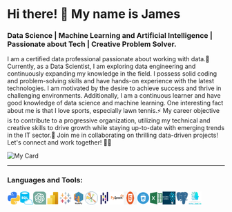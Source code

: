 # Hi there! 👋 My name is James 

### Data Science | Machine Learning and Artificial Intelligence | Passionate about Tech | Creative Problem Solver.


I am a certified data professional passionate about working with data.🔭 Currently, as a Data Scientist, I am exploring data engineering and continuously expanding my knowledge in the field. I possess solid coding and problem-solving skills and have hands-on experience with the latest technologies. I am motivated by the desire to achieve success and thrive in challenging environments. Additionally, I am a continuous learner and have good knowledge of data science and machine learning. One interesting fact about me is that I love sports, especially lawn tennis.⚡ My career objective is to contribute to a progressive organization, utilizing my technical and creative skills to drive growth while staying up-to-date with emerging trends in the IT sector.🌟 Join me in collaborating on thrilling data-driven projects! Let's connect and work together! 🚀🚀

![My Card](https://github.com/user-attachments/assets/0697a690-75ef-4b42-a73b-5a83cdaa2caf)

<!--  <h3>Connect :</h3> -->
<div align="left">
 
<hr>


### Languages and Tools:

<img align="left" alt="python" width="30px" height="30px" src="Database_Files/python .png" />
<img align="left" alt="sql" width="30px" height="30px" src="Database_Files/SQL.png" />
<img align="left" alt="ChatGPT" width="30px" height="30px" src="Database_Files/ChatGPT.png" />
<img align="left" alt="PowerBI" width="30px" height="30px" src="Database_Files/PowerBI .png" />
<img align="left" alt="tableau" width="30px" height="30px" src="Database_Files/tableau .png" />
<img align="left" alt="numpy" width="30px" height="30px" src="Database_Files/numpy .png" />
<img align="left" alt="matplotlib" width="30px" height="30px" src="Database_Files/matplotlib.png" />
<img align="left" alt="pandas" width="30px" height="30px" src="Database_Files/pandas .png" />
<img align="left" alt="PySpark" width="30px" height="30px" src="Database_Files/pyspark .png" />
<img align="left" alt="html" width="30px" height="30px" src="Database_Files/html.jpg" />
<img align="left" alt="css" width="30px" height="30px" src="Database_Files/css.png" />
<img align="left" alt="Excel" width="30px" height="30px" src="Database_Files/excel .png" />
<img align="left" alt="machine-learning" width="30px" height="30px" src="Database_Files/machine-learning.png" />
<img align="left" alt="PostgreSQL" width="30px" height="30px" src="Database_Files/postgresql .png" />
<img align="left" alt="ai" width="30px" height="30px" src="Database_Files/ai.png" />

<br>
<br>

